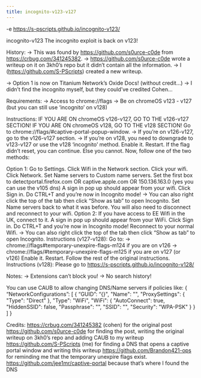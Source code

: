 ```yaml
---
title: incognito-v123-v127
---
```


-e 
https://s-pscripts.github.io/incognito-v123/

incognito-v123
The incognito exploit is back on v123!

History:
-> This was found by https://github.com/s0urce-c0de from https://crbug.com/341245382.
-> https://github.com/s0urce-c0de wrote a writeup on it on 3kh0’s repo but it didn’t contain all the information.
-> I (https://github.com/S-PScripts) created a new writeup.

-> Option 1 is now on Titanium Network’s Oxide Docs! (without credit…)
-> I didn’t find the incognito myself, but they could’ve credited Cohen…

Requirements:
-> Access to chrome://flags
-> Be on chromeOS v123 - v127 (but you can still use ‘incognito’ on v128)

Instructions:
IF YOU ARE ON chromeOS v126-v127, GO TO THE v126-v127 SECTION!
IF YOU ARE ON chromeOS v128, GO TO THE v128 SECTION!
Go to chrome://flags/#captive-portal-popup-window.
-> If you’re on v126-v127, go to the v126-v127 section.
-> If you’re on v128, you need to downgrade to v123-v127 or use the v128 ‘incognito’ method.
Enable it.
Restart.
If the flag didn’t reset, you can continue. Else you cannot.
Now, follow one of the two methods:

Option 1:
Go to Settings.
Click Wifi in the Network section.
Click your wifi.
Click Network.
Set Name servers to Custom name servers.
Set the first box to detectportal.firefox.com OR captive.apple.com OR 150.136.163.0 (yes you can use the v105 dns)
A sign in pop up should appear from your wifi. Click Sign in.
Do CTRL+T and you’re now in Incognito mode!
-> You can also right click the top of the tab then click “Show as tab” to open Incognito.
Set Name servers back to what it was before. You will also need to disconnect and reconnect to your wifi.
Option 2:
If you have access to EE Wifi in the UK, connect to it.
A sign in pop up should appear from your WiFi. Click Sign in.
Do CTRL+T and you’re now in Incognito mode!
Reconnect to your normal Wifi.
-> You can also right click the top of the tab then click “Show as tab” to open Incognito.
Instructions (v127-v128):
Go to: -> chrome://flags#temporary-unexpire-flags-m124 if you are on v126
-> chrome://flags/#temporary-unexpire-flags-m125 if you are on v127 (or v126)
Enable it.
Restart.
Follow the rest of the original instructions.
Instructions (v128):
Please go to https://s-pscripts.github.io/incognito-v128/

Notes:
-> Extensions can’t block you!
-> No search history!

You can use CAUB to allow changing DNS/Name servers if policies like:
{ “NetworkConfigurations”: [ { “GUID”: “{}", "Name": "", "ProxySettings": { "Type": "Direct" }, "Type": "WiFi", "WiFi": { "AutoConnect": true, "HiddenSSID": false, "Passphrase": "", "SSID": "", "Security": "WPA-PSK" } } ] }

Credits:
https://crbug.com/341245382 (cohen) for the original post
https://github.com/s0urce-c0de for finding the post, writing the original writeup on 3kh0’s repo and adding CAUB to my writeup
https://github.com/S-PScripts (me) for finding a DNS that opens a captive portal window and writing this writeup
https://github.com/Brandon421-ops for reminding me that the temporary unexpire flags exist.
https://github.com/jee1mr/captive-portal because that’s where I found the DNS
